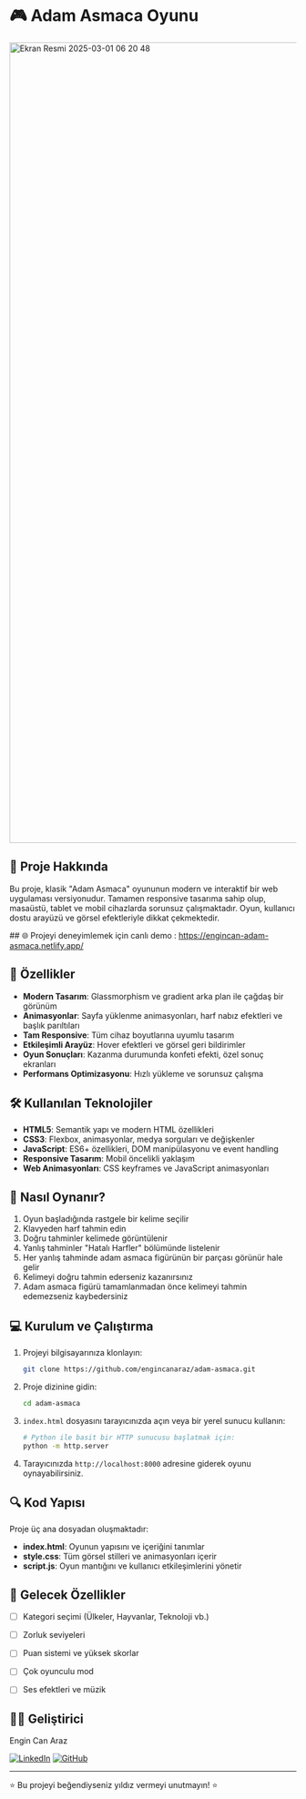 # 🎮  Adam Asmaca Oyunu
<img width="1407" alt="Ekran Resmi 2025-03-01 06 20 48" src="https://github.com/user-attachments/assets/1c62cd39-7ccd-46fc-ab1d-931eaae12405" />

## 📝 Proje Hakkında

Bu proje, klasik "Adam Asmaca" oyununun modern ve interaktif bir web uygulaması versiyonudur. Tamamen responsive tasarıma sahip olup, masaüstü, tablet ve mobil cihazlarda sorunsuz çalışmaktadır. Oyun, kullanıcı dostu arayüzü ve görsel efektleriyle dikkat çekmektedir.

## 🌐 Projeyi deneyimlemek için canlı demo : https://engincan-adam-asmaca.netlify.app/

## 🚀 Özellikler

- **Modern Tasarım**: Glassmorphism ve gradient arka plan ile çağdaş bir görünüm
- **Animasyonlar**: Sayfa yüklenme animasyonları, harf nabız efektleri ve başlık parıltıları
- **Tam Responsive**: Tüm cihaz boyutlarına uyumlu tasarım
- **Etkileşimli Arayüz**: Hover efektleri ve görsel geri bildirimler
- **Oyun Sonuçları**: Kazanma durumunda konfeti efekti, özel sonuç ekranları
- **Performans Optimizasyonu**: Hızlı yükleme ve sorunsuz çalışma

## 🛠️ Kullanılan Teknolojiler

- **HTML5**: Semantik yapı ve modern HTML özellikleri
- **CSS3**: Flexbox, animasyonlar, medya sorguları ve değişkenler
- **JavaScript**: ES6+ özellikleri, DOM manipülasyonu ve event handling
- **Responsive Tasarım**: Mobil öncelikli yaklaşım
- **Web Animasyonları**: CSS keyframes ve JavaScript animasyonları

## 🎯 Nasıl Oynanır?

1. Oyun başladığında rastgele bir kelime seçilir
2. Klavyeden harf tahmin edin
3. Doğru tahminler kelimede görüntülenir
4. Yanlış tahminler "Hatalı Harfler" bölümünde listelenir
5. Her yanlış tahminde adam asmaca figürünün bir parçası görünür hale gelir
6. Kelimeyi doğru tahmin ederseniz kazanırsınız
7. Adam asmaca figürü tamamlanmadan önce kelimeyi tahmin edemezseniz kaybedersiniz

## 💻 Kurulum ve Çalıştırma

1. Projeyi bilgisayarınıza klonlayın:
   ```bash
   git clone https://github.com/engincanaraz/adam-asmaca.git
   ```

2. Proje dizinine gidin:
   ```bash
   cd adam-asmaca
   ```

3. `index.html` dosyasını tarayıcınızda açın veya bir yerel sunucu kullanın:
   ```bash
   # Python ile basit bir HTTP sunucusu başlatmak için:
   python -m http.server
   ```

4. Tarayıcınızda `http://localhost:8000` adresine giderek oyunu oynayabilirsiniz.

## 🔍 Kod Yapısı

Proje üç ana dosyadan oluşmaktadır:

- **index.html**: Oyunun yapısını ve içeriğini tanımlar
- **style.css**: Tüm görsel stilleri ve animasyonları içerir
- **script.js**: Oyun mantığını ve kullanıcı etkileşimlerini yönetir

## 🌟 Gelecek Özellikler

- [ ] Kategori seçimi (Ülkeler, Hayvanlar, Teknoloji vb.)
- [ ] Zorluk seviyeleri
- [ ] Puan sistemi ve yüksek skorlar
- [ ] Çok oyunculu mod
- [ ] Ses efektleri ve müzik


## 👨‍💻 Geliştirici

Engin Can Araz

[![LinkedIn](https://img.shields.io/badge/LinkedIn-0077B5?style=for-the-badge&logo=linkedin&logoColor=white)](https://linkedin.com/in/engincanaraz)
[![GitHub](https://img.shields.io/badge/GitHub-100000?style=for-the-badge&logo=github&logoColor=white)](https://github.com/engincanaraz)

---

⭐️ Bu projeyi beğendiyseniz yıldız vermeyi unutmayın! ⭐️ 
